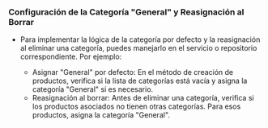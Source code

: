 ### Configuración de la Categoría "General" y Reasignación al Borrar

* Para implementar la lógica de la categoría por defecto y la reasignación al eliminar una categoría, puedes manejarlo en
el servicio o repositorio correspondiente. Por ejemplo:

    -   Asignar "General" por defecto: En el método de creación de productos, verifica si la lista de categorías está vacía y
asigna la categoría "General" si es necesario.
    - Reasignación al borrar: Antes de eliminar una categoría, verifica si los productos asociados no tienen otras categorías.
Para esos productos, asigna la categoría "General".